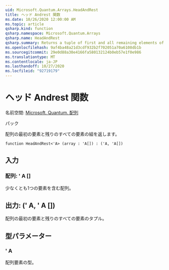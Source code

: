 ```yaml
---
uid: Microsoft.Quantum.Arrays.HeadAndRest
title: ヘッド Andrest 関数
ms.date: 10/26/2020 12:00:00 AM
ms.topic: article
qsharp.kind: function
qsharp.namespace: Microsoft.Quantum.Arrays
qsharp.name: HeadAndRest
qsharp.summary: Returns a tuple of first and all remaining elements of the array.
ms.openlocfilehash: 9af4ba48a21d3cdf932b2f702051a70a6108db1b
ms.sourcegitcommit: 29e0d88a30e4166fa580132124b0eb57e1f0e986
ms.translationtype: MT
ms.contentlocale: ja-JP
ms.lasthandoff: 10/27/2020
ms.locfileid: "92719179"
---
```

# <a name="headandrest-function"></a>ヘッド Andrest 関数

名前空間: [Microsoft. Quantum. 配列](xref:Microsoft.Quantum.Arrays)

パック [](https://nuget.org/packages/)


配列の最初の要素と残りのすべての要素の組を返します。

```qsharp
function HeadAndRest<'A> (array : 'A[]) : ('A, 'A[])
```


## <a name="input"></a>入力

### <a name="array--a"></a>配列: ' A []

少なくとも1つの要素を含む配列。



## <a name="output--aa"></a>出力: (' A, ' A [])

配列の最初の要素と残りのすべての要素のタプル。

## <a name="type-parameters"></a>型パラメーター

### <a name="a"></a>' A

配列要素の型。